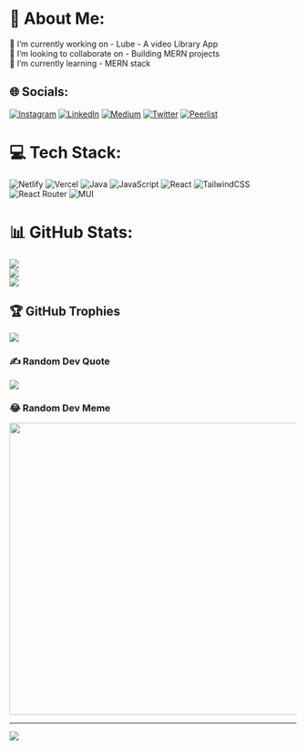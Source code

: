 # 💫 About Me:
🔭 I’m currently working on - Lube - A video Library App<br>👯 I’m looking to collaborate on - Building MERN projects<br>🌱 I’m currently learning - MERN stack


## 🌐 Socials:
[![Instagram](https://img.shields.io/badge/Instagram-%23E4405F.svg?logo=Instagram&logoColor=white)](https://instagram.com/maruthi_pothuganti) [![LinkedIn](https://img.shields.io/badge/LinkedIn-%230077B5.svg?logo=linkedin&logoColor=white)](https://linkedin.com/in/maruthipothuganti) [![Medium](https://img.shields.io/badge/Medium-12100E?logo=medium&logoColor=white)](https://medium.com/@@maruthipothuganti) [![Twitter](https://img.shields.io/badge/Twitter-%231DA1F2.svg?logo=Twitter&logoColor=white)](https://twitter.com/maruthithedev) [![Peerlist](https://peerlist-readme-badge.herokuapp.com/api/maruthi?style=social)](https://peerlist.io/maruthi)

# 💻 Tech Stack:
![Netlify](https://img.shields.io/badge/netlify-%23000000.svg?style=plastic&logo=netlify&logoColor=#00C7B7) ![Vercel](https://img.shields.io/badge/vercel-%23000000.svg?style=plastic&logo=vercel&logoColor=white) ![Java](https://img.shields.io/badge/java-%23ED8B00.svg?style=plastic&logo=java&logoColor=white) ![JavaScript](https://img.shields.io/badge/javascript-%23323330.svg?style=plastic&logo=javascript&logoColor=%23F7DF1E) ![React](https://img.shields.io/badge/react-%2320232a.svg?style=plastic&logo=react&logoColor=%2361DAFB) ![TailwindCSS](https://img.shields.io/badge/tailwindcss-%2338B2AC.svg?style=plastic&logo=tailwind-css&logoColor=white) ![React Router](https://img.shields.io/badge/React_Router-CA4245?style=plastic&logo=react-router&logoColor=white) ![MUI](https://img.shields.io/badge/MUI-%230081CB.svg?style=plastic&logo=material-ui&logoColor=white)
# 📊 GitHub Stats:
![](https://github-readme-stats.vercel.app/api?username=MaruthiPothuganti&theme=radical&hide_border=false&include_all_commits=true&count_private=true)<br/>
![](https://github-readme-streak-stats.herokuapp.com/?user=MaruthiPothuganti&theme=radical&hide_border=false)<br/>
![](https://github-readme-stats.vercel.app/api/top-langs/?username=MaruthiPothuganti&theme=radical&hide_border=false&include_all_commits=true&count_private=true&layout=compact)

## 🏆 GitHub Trophies
![](https://github-profile-trophy.vercel.app/?username=MaruthiPothuganti&theme=radical&no-frame=false&no-bg=true&margin-w=4)

### ✍️ Random Dev Quote
![](https://quotes-github-readme.vercel.app/api?type=horizontal&theme=radical)

### 😂 Random Dev Meme
<img src="https://random-memer.herokuapp.com/" width="512px"/>

---
[![](https://visitcount.itsvg.in/api?id=MaruthiPothuganti&icon=0&color=2)](https://visitcount.itsvg.in)



